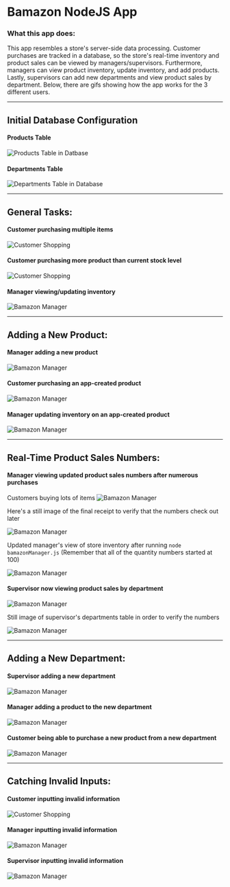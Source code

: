 # Bamazon NodeJS App

### What this app does:
This app resembles a store's server-side data processing. Customer purchases are tracked in a database, so the store's real-time inventory and product sales can be viewed by managers/supervisors. Furthermore, managers can view product inventory, update inventory, and add products. Lastly, supervisors can add new departments and view product sales by department. Below, there are gifs showing how the app works for the 3 different users.

------------
## Initial Database Configuration 

#### Products Table 

![Products Table in Datbase](./images/fresh-products-table.png)

#### Departments Table 

![Departments Table in Database](./images/fresh-departments-table.png)

---------

## General Tasks: 

#### Customer purchasing multiple items

![Customer Shopping](./images/customer-base.gif)

#### Customer purchasing more product than current stock level

![Customer Shopping](./images/customer-out.gif)

#### Manager viewing/updating inventory

![Bamazon Manager](./images/manager-low-add.gif)

--------- 

## Adding a New Product: 

#### Manager adding a new product

![Bamazon Manager](./images/manager-add-product.gif)

#### Customer purchasing an app-created product

![Bamazon Manager](./images/customer-new-product.gif)

#### Manager updating inventory on an app-created product 

![Bamazon Manager](./images/manager-updating-new-product.gif)

--------- 

## Real-Time Product Sales Numbers: 

#### Manager viewing updated product sales numbers after numerous purchases
Customers buying lots of items
![Bamazon Manager](./images/customer-shopping-spree.gif)

Here's a still image of the final receipt to verify that the numbers check out later

![Bamazon Manager](./images/shopping-spree-receipt.png)

Updated manager's view of store inventory after running `node bamazonManager.js` (Remember that all of the quantity numbers started at 100)

![Bamazon Manager](./images/updated-product-sales.png)

#### Supervisor now viewing product sales by department

![Bamazon Manager](./images/supervisor-base.gif)

Still image of supervisor's departments table in order to verify the numbers

![Bamazon Manager](./images/dept-totals.png)

--------- 

## Adding a New Department: 

#### Supervisor adding a new department

![Bamazon Manager](./images/supervisor-new-dept.gif)

#### Manager adding a product to the new department

![Bamazon Manager](./images/manager-add-product-new-dept.gif)

#### Customer being able to purchase a new product from a new department

![Bamazon Manager](./images/customer-to-supe-flow.gif)

--------- 

## Catching Invalid Inputs:

#### Customer inputting invalid information

![Customer Shopping](./images/customer-invalid.gif)

#### Manager inputting invalid information

![Bamazon Manager](./images/manager-invalid.gif)

#### Supervisor inputting invalid information

![Bamazon Manager](./images/supervisor-invalid.gif)